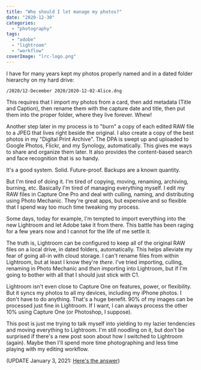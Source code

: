 ```yaml
---
title: "Who should I let manage my photos?"
date: "2020-12-30"
categories:
  - "photography"
tags:
  - "adobe"
  - "lightroom"
  - "workflow"
coverImage: "lrc-logo.png"
---
```


I have for many years kept my photos properly named and in a dated folder hierarchy on my hard drive:

`/2020/12-December 2020/2020-12-02-Alice.dng`

This requires that I import my photos from a card, then add metadata (Title and Caption), then rename them with the capture date and title, then put them into the proper folder, where they live forever. Whew!

Another step later in my process is to "burn" a copy of each edited RAW file to a JPEG that lives right beside the original. I also create a copy of the best photos in my "Digital Print Archive". The DPA is swept up and uploaded to Google Photos, Flickr, and my Synology, automatically. This gives me ways to share and organize them later. It also provides the content-based search and face recognition that is so handy.

It's a good system. Solid. Future-proof. Backups are a known quantity.

But I'm tired of doing it. I'm tired of copying, moving, renaming, archiving, burning, etc. Basically I'm tired of managing everything myself. I edit my RAW files in Capture One Pro and deal with culling, naming, and distributing using Photo Mechanic. They're great apps, but expensive and so flexible that I spend way too much time tweaking my process.

Some days, today for example, I'm tempted to import everything into the new Lightroom and let Adobe take it from there. This battle has been raging for a few years now and I cannot for the life of me settle it.

The truth is, Lightroom can be configured to keep all of the original RAW files on a local drive, in dated folders, automatically. This helps alleviate my fear of going all-in with cloud storage. I can't rename files from within Lightroom, but at least I know they're _there_. I've tried importing, culling, renaming in Photo Mechanic and _then_ importing into Lightroom, but if I'm going to bother with all that I should just stick with C1.

Lightroom isn't even close to Capture One on features, power, or flexibility. But it syncs my photos to all my devices, including my iPhone photos. I don't have to do anything. That's a huge benefit. 90% of my images can be processed just fine in Lightroom. If I want, I can always process the other 10% using Capture One (or Photoshop, I suppose).

This post is just me trying to talk myself into yielding to my lazier tendencies and moving everything to Lightroom. I'm still noodling on it, but don't be surprised if there's a new post soon about how I switched to Lightroom (again). Maybe then I'll spend more time photographing and less time playing with my editing workflow.

(UPDATE January 3, 2021: [Here's the answer](/2021/the-answer-to-whom-should-i-let-manage-my-photos/))
